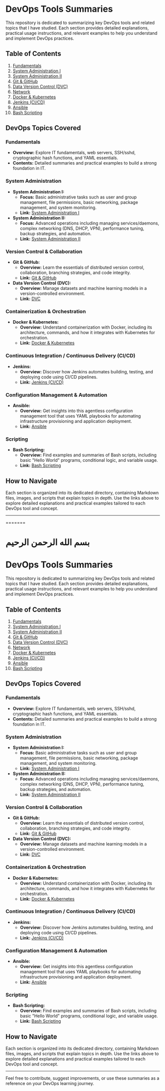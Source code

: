 
# DevOps Tools Summaries

This repository is dedicated to summarizing key DevOps tools and related topics that I have studied. Each section provides detailed explanations, practical usage instructions, and relevant examples to help you understand and implement DevOps practices.

## Table of Contents
1. [Fundamentals](./Fundamentals/IT_Fundamentals.md)
2. [System Administration I](./SystemAdmin/maharatech/System_Administration_I.md)
3. [System Administration II](./SystemAdmin/maharatech/System_Administration_II.md)
4. [Git & GitHub](./Version_Control/GitAndGitHub.md)
5. [Data Version Control (DVC)](./Version_Control/DVC.md)
6. [Network](./Network/Network.md)
7. [Docker & Kubernetes](./DockerandK8s/DockerAndK8s.md)
8. [Jenkins (CI/CD)](./CI_CD/Jenkins.md)
9. [Ansible](./SystemAdmin/Ansible/Ansible.md)
10. [Bash Scripting](./scripting/bash/Bash.md)

## DevOps Topics Covered

### Fundamentals
- **Overview:** Explore IT fundamentals, web servers, SSH/sshd, cryptographic hash functions, and YAML essentials.  
- **Contents:** Detailed summaries and practical examples to build a strong foundation in IT.

### System Administration
- **System Administration I:**  
  - **Focus:** Basic administrative tasks such as user and group management, file permissions, basic networking, package management, and system monitoring.
  - **Link:** [System Administration I](./SystemAdmin/maharatech/System_Administration_I.md)
- **System Administration II:**  
  - **Focus:** Advanced operations including managing services/daemons, complex networking (DNS, DHCP, VPN), performance tuning, backup strategies, and automation.
  - **Link:** [System Administration II](./SystemAdmin/maharatech/System_Administration_II.md)

### Version Control & Collaboration
- **Git & GitHub:**  
  - **Overview:** Learn the essentials of distributed version control, collaboration, branching strategies, and code integrity.
  - **Link:** [Git & GitHub](./Version_Control/GitAndGitHub.md)
- **Data Version Control (DVC):**  
  - **Overview:** Manage datasets and machine learning models in a version-controlled environment.
  - **Link:** [DVC](./Version_Control/DVC.md)

### Containerization & Orchestration
- **Docker & Kubernetes:**  
  - **Overview:** Understand containerization with Docker, including its architecture, commands, and how it integrates with Kubernetes for orchestration.
  - **Link:** [Docker & Kubernetes](./DockerandK8s/DockerAndK8s.md)

### Continuous Integration / Continuous Delivery (CI/CD)
- **Jenkins:**  
  - **Overview:** Discover how Jenkins automates building, testing, and deploying code using CI/CD pipelines.
  - **Link:** [Jenkins (CI/CD)](./CI_CD/Jenkins.md)

### Configuration Management & Automation
- **Ansible:**  
  - **Overview:** Get insights into this agentless configuration management tool that uses YAML playbooks for automating infrastructure provisioning and application deployment.
  - **Link:** [Ansible](./SystemAdmin/Ansible/Ansible.md)

### Scripting
- **Bash Scripting:**  
  - **Overview:** Find examples and summaries of Bash scripts, including basic "Hello World" programs, conditional logic, and variable usage.
  - **Link:** [Bash Scripting](./scripting/bash/Bash.md)

## How to Navigate

Each section is organized into its dedicated directory, containing Markdown files, images, and scripts that explain topics in depth. Use the links above to explore detailed explanations and practical examples tailored to each DevOps tool and concept.

---

=======
# بسم الله الرحمن الرحيم

# DevOps Tools Summaries

This repository is dedicated to summarizing key DevOps tools and related topics that I have studied. Each section provides detailed explanations, practical usage instructions, and relevant examples to help you understand and implement DevOps practices.

## Table of Contents
1. [Fundamentals](./Fundamentals/IT_Fundamentals.md)
2. [System Administration I](./SystemAdmin/maharatech/System_Administration_I.md)
3. [System Administration II](./SystemAdmin/maharatech/System_Administration_II.md)
4. [Git & GitHub](./Version_Control/GitAndGitHub.md)
5. [Data Version Control (DVC)](./Version_Control/DVC.md)
6. [Network](./Network/Network.md)
7. [Docker & Kubernetes](./DockerandK8s/DockerAndK8s.md)
8. [Jenkins (CI/CD)](./CI_CD/Jenkins.md)
9. [Ansible](./SystemAdmin/Ansible/Ansible.md)
10. [Bash Scripting](./scripting/bash/Bash.md)

## DevOps Topics Covered

### Fundamentals
- **Overview:** Explore IT fundamentals, web servers, SSH/sshd, cryptographic hash functions, and YAML essentials.  
- **Contents:** Detailed summaries and practical examples to build a strong foundation in IT.

### System Administration
- **System Administration I:**  
  - **Focus:** Basic administrative tasks such as user and group management, file permissions, basic networking, package management, and system monitoring.
  - **Link:** [System Administration I](./SystemAdmin/maharatech/System_Administration_I.md)
- **System Administration II:**  
  - **Focus:** Advanced operations including managing services/daemons, complex networking (DNS, DHCP, VPN), performance tuning, backup strategies, and automation.
  - **Link:** [System Administration II](./SystemAdmin/maharatech/System_Administration_II.md)

### Version Control & Collaboration
- **Git & GitHub:**  
  - **Overview:** Learn the essentials of distributed version control, collaboration, branching strategies, and code integrity.
  - **Link:** [Git & GitHub](./Version_Control/GitAndGitHub.md)
- **Data Version Control (DVC):**  
  - **Overview:** Manage datasets and machine learning models in a version-controlled environment.
  - **Link:** [DVC](./Version_Control/DVC.md)

### Containerization & Orchestration
- **Docker & Kubernetes:**  
  - **Overview:** Understand containerization with Docker, including its architecture, commands, and how it integrates with Kubernetes for orchestration.
  - **Link:** [Docker & Kubernetes](./DockerandK8s/DockerAndK8s.md)

### Continuous Integration / Continuous Delivery (CI/CD)
- **Jenkins:**  
  - **Overview:** Discover how Jenkins automates building, testing, and deploying code using CI/CD pipelines.
  - **Link:** [Jenkins (CI/CD)](./CI_CD/Jenkins.md)

### Configuration Management & Automation
- **Ansible:**  
  - **Overview:** Get insights into this agentless configuration management tool that uses YAML playbooks for automating infrastructure provisioning and application deployment.
  - **Link:** [Ansible](./SystemAdmin/Ansible/Ansible.md)

### Scripting
- **Bash Scripting:**  
  - **Overview:** Find examples and summaries of Bash scripts, including basic "Hello World" programs, conditional logic, and variable usage.
  - **Link:** [Bash Scripting](./scripting/bash/Bash.md)

## How to Navigate

Each section is organized into its dedicated directory, containing Markdown files, images, and scripts that explain topics in depth. Use the links above to explore detailed explanations and practical examples tailored to each DevOps tool and concept.

---

Feel free to contribute, suggest improvements, or use these summaries as a reference on your DevOps learning journey.
